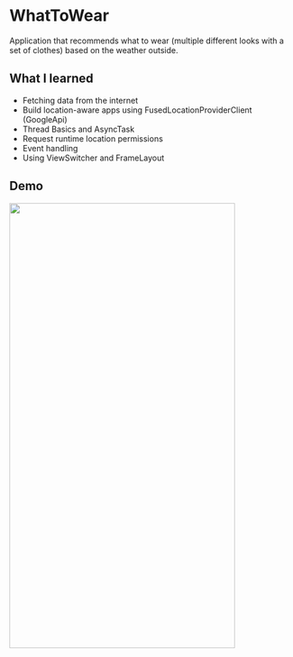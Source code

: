# WhatToWear

Application that recommends what to wear (multiple different looks with a set of clothes) based on the weather outside.



## What I learned
- Fetching data from the internet
- Build location-aware apps using FusedLocationProviderClient (GoogleApi)
- Thread Basics and AsyncTask
- Request runtime location permissions 
- Event handling
- Using ViewSwitcher and FrameLayout

## Demo
<img src="https://github.com/SvitlanaAno/WhatToWear/tree/master/demo/demo.gif" width="400" height="790">


